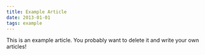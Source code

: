 ```yaml
---
title: Example Article
date: 2013-01-01
tags: example
---
```


This is an example article. You probably want to delete it and write your own articles!
